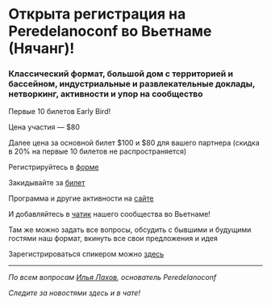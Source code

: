 # Открыта регистрация на **Peredelanoconf** во Вьетнаме (Нячанг)! 

### Классический формат, большой дом с территорией и бассейном, индустриальные и развлекательные доклады, нетворкинг, активности и упор на сообщество

Первые 10 билетов Early Bird!

Цена участия — $80

Далее цена за основной билет $100 и $80 для вашего партнера (скидка в 20% на первые 10 билетов не распространяется)

Регистрируйтесь в [форме](https://airtable.com/appbRs7OEZzeCA0B0/pag1YiIhHWHceGkob/form)

Закидывайте за [билет](/./guides/how-to-pay.md)

Программа и другие активности на [сайте](https://peredelanoconf.com/vietnam)

И добавляйтесь в [чатик](https://t.me/Peredelanoconfvietnam) нашего сообщества во Вьетнаме! 

Там же можно задать все вопросы, обсудить с бывшими и будущими гостями наш формат, вкинуть все свои предложения и идея

Зарегистрироваться спикером можно [здесь](/./guides/tech-speech.md)

---

_По всем вопросам [Илья Лахов](https://t.me/ilakhov), основатель Peredelanoconf_

_Следите за новостями здесь и в чате!_
